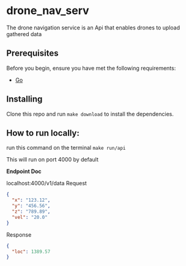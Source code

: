 # drone_nav_serv

The drone navigation service is an Api that enables drones to upload gathered data

## Prerequisites

Before you begin, ensure you have met the following requirements:

* [Go](https://golang.org/dl/)

## Installing

Clone this repo and run `make download` to install the dependencies.

## How to run locally:
run this command on the terminal `make run/api`

This will run on port 4000 by default 

**Endpoint Doc**

localhost:4000/v1/data
Request
```json
{
  "x": "123.12",
  "y": "456.56",
  "z": "789.89",
  "vel": "20.0"
}
```

Response
```json
{
  "loc": 1389.57
}
```

